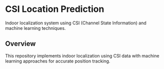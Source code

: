 # CSI Location Prediction

Indoor localization system using CSI (Channel State Information) and machine learning techniques.

## Overview
This repository implements indoor localization using CSI data with machine learning approaches for accurate position tracking.
